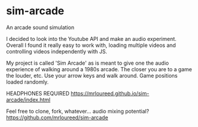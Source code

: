 # sim-arcade
An arcade sound simulation

I decided to look into the Youtube API and make an audio experiment. Overall I found it really easy to work with, loading multiple videos and controlling videos independently with JS.

My project is called 'Sim Arcade' as is meant to give one the audio experience of walking around a 1980s arcade. The closer you are to a game the louder, etc. Use your arrow keys and walk around. Game positions loaded randomly.

HEADPHONES REQUIRED
https://mrloureed.github.io/sim-arcade/index.html

Feel free to clone, fork, whatever... audio mixing potential?
https://github.com/mrloureed/sim-arcade